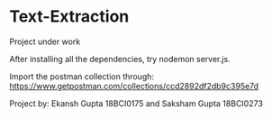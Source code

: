 # Text-Extraction

Project under work

After installing all the dependencies, try nodemon server.js.

Import the postman collection through: https://www.getpostman.com/collections/ccd2892df2db9c395e7d


Project by: Ekansh Gupta 18BCI0175 and Saksham Gupta 18BCI0273
